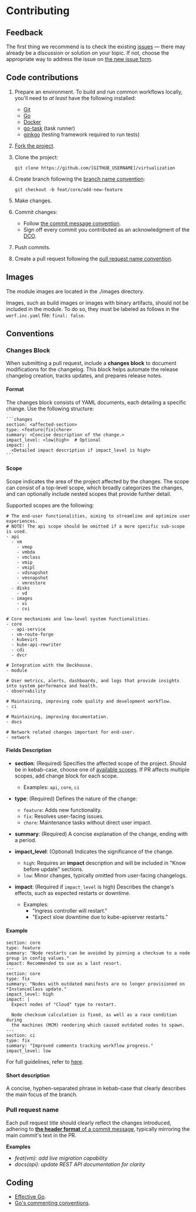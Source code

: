 # Contributing

## Feedback

The first thing we recommend is to check the existing [issues](https://github.com/deckhouse/virtualization/issues) — there may already be a discussion or solution on your topic. If not, choose the appropriate way to address the issue on [the new issue form](https://github.com/deckhouse/virtualization/issues/new/choose).

## Code contributions

1. Prepare an environment. To build and run common workflows locally, you'll need to _at least_ have the following installed:

   - [Git](https://git-scm.com/book/en/v2/Getting-Started-Installing-Git)
   - [Go](https://golang.org/doc/install)
   - [Docker](https://docs.docker.com/get-docker/)
   - [go-task](https://taskfile.dev/installation/) (task runner)
   - [ginkgo](https://onsi.github.io/ginkgo/#installing-ginkgo) (testing framework required to run tests)

2. [Fork the project](https://github.com/deckhouse/virtualization/fork).

3. Clone the project:

    ```shell
    git clone https://github.com/[GITHUB_USERNAME]/virtualization
    ```

4. Create branch following the [branch name convention](#branch-name):

    ```shell
    git checkout -b feat/core/add-new-feature
    ```

5. Make changes.

6. Commit changes:

   - Follow [the commit message convention](#commit-message).
   - Sign off every commit you contributed as an acknowledgment of the [DCO](https://developercertificate.org/).

7. Push commits.

8. Create a pull request following the [pull request name convention](#pull-request-name).

## Images

The module images are located in the ./images directory.

Images, such as build images or images with binary artifacts, should not be included in the module. To do so, they must be labeled as follows in the `werf.inc.yaml` file: `final: false`.

## Conventions

### Changes Block

When submitting a pull request, include a **changes block** to document modifications for the changelog. This block helps automate the release changelog creation, tracks updates, and prepares release notes.

#### Format

The changes block consists of YAML documents, each detailing a specific change. Use the following structure:

````
```changes
section: <affected-section>
type: <feature|fix|chore>
summary: <Concise description of the change.>
impact_level: <low|high>  # Optional
impact: |
  <Detailed impact description if impact_level is high>
```
````

#### Scope

Scope indicates the area of the project affected by the changes. The scope can consist of a top-level scope, which broadly categorizes the changes, and can optionally include nested scopes that provide further detail.

Supported scopes are the following:

  ```
  # The end-user functionalities, aiming to streamline and optimize user experiences.
  # NOTE! The api scope should be omitted if a more specific sub-scope is used.
  - api
    - vm
      - vmop
      - vmbda
      - vmclass
      - vmip
      - vmipl
      - vdsnapshot
      - vmsnapshot
      - vmrestore
    - disks
      - vd
    - images
      - vi
      - cvi

  # Core mechanisms and low-level system functionalities.
  - core
    - api-service
    - vm-route-forge
    - kubevirt
    - kube-api-rewriter
    - cdi
    - dvcr

  # Integration with the Deckhouse.
  - module

  # User metrics, alerts, dashboards, and logs that provide insights into system performance and health.
  - observability

  # Maintaining, improving code quality and development workflow.
  - ci
  
  # Maintaining, improving documentation.
  - docs

  # Network related changes important for end-user.
  - network  
  ```

#### Fields Description

  - **section**: (Required) Specifies the affected scope of the project. Should be in kebab-case, choose one of [available scopes](#scope). If PR affects multiple scopes, add change block for each scope.
    - Examples: `api`, `core`, `ci`

  - **type**: (Required) Defines the nature of the change:
    - `feature`: Adds new functionality.
    - `fix`: Resolves user-facing issues.
    - `chore`: Maintenance tasks without direct user impact.

  - **summary**: (Required) A concise explanation of the change, ending with a period.

  - **impact_level**: (Optional) Indicates the significance of the change.
    - `high`: Requires an **impact** description and will be included in "Know before update" sections.
    - `low`: Minor changes, typically omitted from user-facing changelogs.

  - **impact**: (Required if `impact_level` is high) Describes the change's effects, such as expected restarts or downtime.
    - Examples:
      - "Ingress controller will restart."
      - "Expect slow downtime due to kube-apiserver restarts."

#### Example

```changes
section: core
type: feature
summary: "Node restarts can be avoided by pinning a checksum to a node group in config values."
impact: Recommended to use as a last resort.
---
section: core
type: fix
summary: "Nodes with outdated manifests are no longer provisioned on *InstanceClass update."
impact_level: high
impact: |
  Expect nodes of "Cloud" type to restart.

  Node checksum calculation is fixed, as well as a race condition during
  the machines (MCM) rendering which caused outdated nodes to spawn.
---
section: ci
type: fix
summary: "Improved comments tracking workflow progress."
impact_level: low
```

For full guidelines, refer to [here](https://github.com/deckhouse/deckhouse/wiki/Guidelines-for-working-with-PRs).

#### Short description

A concise, hyphen-separated phrase in kebab-case that clearly describes the main focus of the branch.

### Pull request name

Each pull request title should clearly reflect the changes introduced, adhering to [**the header format** of a commit message](#commit-message), typically mirroring the main commit's text in the PR.

**Examples**

  - _feat(vm): add live migration capability_
  - _docs(api): update REST API documentation for clarity_

## Coding

  - [Effective Go](https://golang.org/doc/effective_go.html).
  - [Go's commenting conventions](http://blog.golang.org/godoc-documenting-go-code).
